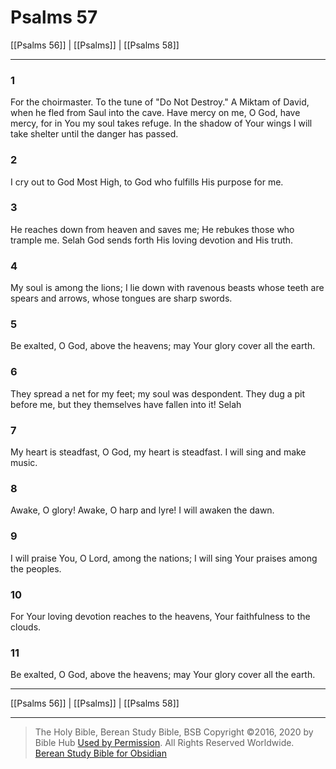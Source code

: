 # Psalms 57

[[Psalms 56]] | [[Psalms]] | [[Psalms 58]]

---

### 1
For the choirmaster. To the tune of "Do Not Destroy." A Miktam of David, when he fled from Saul into the cave. Have mercy on me, O God, have mercy, for in You my soul takes refuge. In the shadow of Your wings I will take shelter until the danger has passed.

### 2
I cry out to God Most High, to God who fulfills His purpose for me.

### 3
He reaches down from heaven and saves me; He rebukes those who trample me. Selah God sends forth His loving devotion and His truth.

### 4
My soul is among the lions; I lie down with ravenous beasts whose teeth are spears and arrows, whose tongues are sharp swords.

### 5
Be exalted, O God, above the heavens; may Your glory cover all the earth.

### 6
They spread a net for my feet; my soul was despondent. They dug a pit before me, but they themselves have fallen into it! Selah

### 7
My heart is steadfast, O God, my heart is steadfast. I will sing and make music.

### 8
Awake, O glory! Awake, O harp and lyre! I will awaken the dawn.

### 9
I will praise You, O Lord, among the nations; I will sing Your praises among the peoples.

### 10
For Your loving devotion reaches to the heavens, Your faithfulness to the clouds.

### 11
Be exalted, O God, above the heavens; may Your glory cover all the earth.

---

[[Psalms 56]] | [[Psalms]] | [[Psalms 58]]

---

> The Holy Bible, Berean Study Bible, BSB
> Copyright &copy;2016, 2020 by Bible Hub
> [Used by Permission](https://berean.bible/terms.htm). All Rights Reserved Worldwide.
> [Berean Study Bible for Obsidian](https://github.com/gapmiss/berean-study-bible-for-obsidian)

